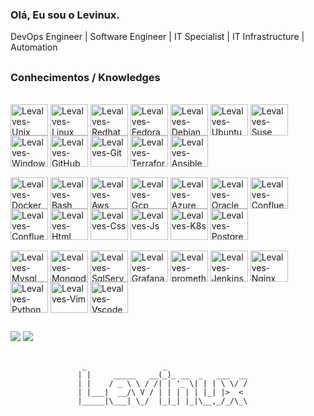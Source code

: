 <!-- Comentario -->
### Olá, Eu sou o Levinux.
DevOps Engineer | Software Engineer | IT Specialist | IT Infrastructure | Automation
##
### Conhecimentos / Knowledges

<div style="display: inline_block"><br>
  <img align="center" alt="Levalves-Unix" height="50" width="60" src="https://cdn.jsdelivr.net/gh/devicons/devicon/icons/unix/unix-original.svg" />
  <img align="center" alt="Levalves-Linux" height="50" width="60" src="https://cdn.jsdelivr.net/gh/devicons/devicon/icons/linux/linux-original.svg" />
  <img align="center" alt="Levalves-Redhat" height="50" width="60" src="https://cdn.jsdelivr.net/gh/devicons/devicon/icons/redhat/redhat-original.svg" />
  <img align="center" alt="Levalves-Fedora" height="50" width="60" src="https://cdn.jsdelivr.net/gh/devicons/devicon/icons/fedora/fedora-original.svg" />
  <img align="center" alt="Levalves-Debian" height="50" width="60" src="https://cdn.jsdelivr.net/gh/devicons/devicon/icons/debian/debian-original.svg" />
  <img align="center" alt="Levalves-Ubuntu" height="50" width="60" src="https://cdn.jsdelivr.net/gh/devicons/devicon/icons/ubuntu/ubuntu-plain.svg" />
  <img align="center" alt="Levalves-Suse" height="50" width="60" src="https://cdn.jsdelivr.net/gh/devicons/devicon/icons/opensuse/opensuse-original.svg" />
  <img align="center" alt="Levalves-Windows" height="50" width="60" src="https://cdn.jsdelivr.net/gh/devicons/devicon/icons/windows8/windows8-original.svg" />
  <img align="center" alt="Levalves-GitHub" height="50" width="60" src="https://cdn.jsdelivr.net/gh/devicons/devicon/icons/github/github-original.svg" />
  <img align="center" alt="Levalves-Git" height="50" width="60" src="https://cdn.jsdelivr.net/gh/devicons/devicon/icons/git/git-plain.svg" />
  <img align="center" alt="Levalves-Terraform" height="50" width="60" src="https://cdn.jsdelivr.net/gh/devicons/devicon/icons/terraform/terraform-original.svg" />
  <img align="center" alt="Levalves-Ansible" height="50" width="60" src="https://cdn.jsdelivr.net/gh/devicons/devicon/icons/ansible/ansible-original.svg" />
</div>

<div style="display: inline_block"><br>
    <img align="center" alt="Levalves-Docker" height="50" width="60" src="https://cdn.jsdelivr.net/gh/devicons/devicon/icons/docker/docker-original.svg" />
  <img align="center" alt="Levalves-Bash" height="50" width="60" src="https://cdn.jsdelivr.net/gh/devicons/devicon/icons/bash/bash-original.svg" />
  <img align="center" alt="Levalves-Aws" height="50" width="60" src="https://cdn.jsdelivr.net/gh/devicons/devicon/icons/amazonwebservices/amazonwebservices-original.svg" />
  <img align="center" alt="Levalves-Gcp" height="50" width="60" src="https://cdn.jsdelivr.net/gh/devicons/devicon/icons/googlecloud/googlecloud-original.svg" />
  <img align="center" alt="Levalves-Azure" height="50" width="60" src="https://cdn.jsdelivr.net/gh/devicons/devicon/icons/azure/azure-original.svg" />
  <img align="center" alt="Levalves-Oracle" height="50" width="60" src="https://cdn.jsdelivr.net/gh/devicons/devicon/icons/oracle/oracle-original.svg" />
  <img align="center" alt="Levalves-Confluence" height="50" width="60" src="https://cdn.jsdelivr.net/gh/devicons/devicon/icons/confluence/confluence-original.svg" />
  <img align="center" alt="Levalves-Confluence" height="50" width="60" src="https://cdn.jsdelivr.net/gh/devicons/devicon/icons/jira/jira-original.svg" />
  <img align="center" alt="Levalves-Html" height="50" width="60" src="https://cdn.jsdelivr.net/gh/devicons/devicon/icons/html5/html5-original.svg" />
  <img align="center" alt="Levalves-Css" height="50" width="60" src="https://cdn.jsdelivr.net/gh/devicons/devicon/icons/css3/css3-original.svg" />
  <img align="center" alt="Levalves-Js" height="50" width="60" src="https://cdn.jsdelivr.net/gh/devicons/devicon/icons/javascript/javascript-original.svg" /> 
  <img align="center" alt="Levalves-K8s" height="50" width="60" src="https://cdn.jsdelivr.net/gh/devicons/devicon/icons/kubernetes/kubernetes-plain.svg" />
  <img align="center" alt="Levalves-Postgres" height="50" width="60" src="https://cdn.jsdelivr.net/gh/devicons/devicon/icons/postgresql/postgresql-original.svg" />

<div style="display: inline_block"><br>
  <img align="center" alt="Levalves-Mysql" height="50" width="60" src="https://cdn.jsdelivr.net/gh/devicons/devicon/icons/mysql/mysql-original.svg" />
  <img align="center" alt="Levalves-Mongodb" height="50" width="60" src="https://cdn.jsdelivr.net/gh/devicons/devicon/icons/mongodb/mongodb-original.svg" />
  <img align="center" alt="Levalves-SqlServer" height="50" width="60" src="https://cdn.jsdelivr.net/gh/devicons/devicon/icons/microsoftsqlserver/microsoftsqlserver-plain.svg" />
  <img align="center" alt="Levalves-Grafana" height="50" width="60" src="https://cdn.jsdelivr.net/gh/devicons/devicon/icons/grafana/grafana-original.svg" />
  <img align="center" alt="Levalves-prometheus" height="50" width="60" src="https://cdn.jsdelivr.net/gh/devicons/devicon/icons/prometheus/prometheus-original.svg" />
  <img align="center" alt="Levalves-Jenkins" height="50" width="60" src="https://cdn.jsdelivr.net/gh/devicons/devicon/icons/jenkins/jenkins-original.svg" />
  <img align="center" alt="Levalves-Nginx" height="50" width="60" src="https://cdn.jsdelivr.net/gh/devicons/devicon/icons/nginx/nginx-original.svg" />
  <img align="center" alt="Levalves-Python" height="50" width="60" src="https://cdn.jsdelivr.net/gh/devicons/devicon/icons/python/python-original.svg" />
  <img align="center" alt="Levalves-Vim" height="50" width="60" src="https://cdn.jsdelivr.net/gh/devicons/devicon/icons/vim/vim-original.svg" />
  <img align="center" alt="Levalves-Vscode" height="50" width="60" src="https://cdn.jsdelivr.net/gh/devicons/devicon/icons/vscode/vscode-original.svg" />
</div>

  ##
 
<div>
  <a href = "mailto:levalves.linux@gmail.com"><img src="https://img.shields.io/badge/-Gmail-%23333?style=for-the-badge&logo=gmail&logoColor=white" target="_blank"></a>
  <a href="https://www.linkedin.com/in/levi-leopoldino-alves-4173506/" target="_blank"><img src="https://img.shields.io/badge/-LinkedIn-%230077B5?style=for-the-badge&logo=linkedin&logoColor=white" target="_blank"></a>
</div>

##
                    _                 _
                   | |     _____   __(_)_ __  _   ___  __
                   | |    / _ \ \ / /| | '_ \| | | \ \/ /
                   | |___|  __/\ V / | | | | | |_| |>  <
                   |_____|\___| \_/  |_|_| |_|\__,_/_/\_\
